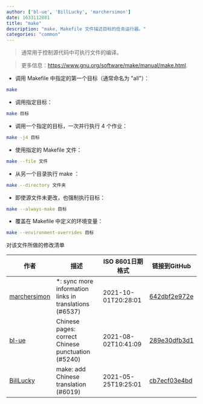 ```yaml
---
author: ['bl-ue', 'BillLucky', 'marchersimon']
date: 1633112881
title: "make"
description: "make, Makefile 文件描述目标的任务运行器。"
categories: "common"
---
```

> 通常用于控制源代码中可执行文件的编译。

> 更多信息：<https://www.gnu.org/software/make/manual/make.html>.

- 调用 Makefile 中指定的第一个目标（通常命名为 "all"）：

```bash
make
```

- 调用指定目标：

```bash
make 目标
```

- 调用一个指定的目标，一次并行执行 4 个作业：

```bash
make -j4 目标
```

- 使用指定的 Makefile 文件：

```bash
make --file 文件
```

- 从另一个目录执行 make ：

```bash
make --directory 文件夹
```

- 即使源文件未更改，也强制执行目标：

```bash
make --always-make 目标
```

- 覆盖在 Makefile 中定义的环境变量：

```bash
make --environment-overrides 目标
```
对该文件所做的修改清单


作者 | 描述 | ISO 8601日期格式 | 链接到GitHub
------|-----|-----|-----
[marchersimon](mailto:50295997+marchersimon@users.noreply.github.com) | *: sync more information links in translations (#6537) | 2021-10-01T20:28:01 | [642dbf2e972e](https://github.com/tldr-pages/tldr/commit/642dbf2e972e388fab8c84ba3b4685fb862b6454)
[bl-ue](mailto:54780737+bl-ue@users.noreply.github.com) | Chinese pages: correct Chinese punctuation (#5240) | 2021-08-02T10:41:09 | [289e30dfb3d1](https://github.com/tldr-pages/tldr/commit/289e30dfb3d1d73bade9e3610e12bfc90e9270ae)
[BillLucky](mailto:bill.libiao@gmail.com) | make: add Chinese translation (#6019) | 2021-05-25T19:25:01 | [cb7ecf03e4bd](https://github.com/tldr-pages/tldr/commit/cb7ecf03e4bd8723c51504a6affaae49352f8e4f)


